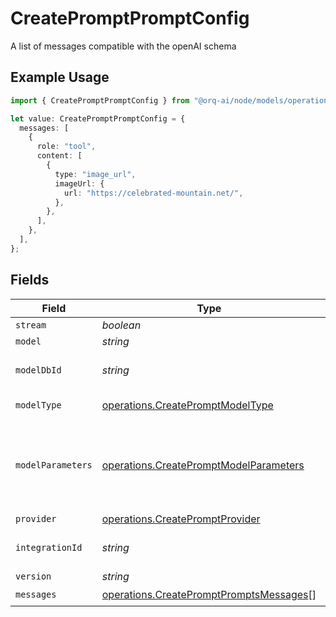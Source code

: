# CreatePromptPromptConfig

A list of messages compatible with the openAI schema

## Example Usage

```typescript
import { CreatePromptPromptConfig } from "@orq-ai/node/models/operations";

let value: CreatePromptPromptConfig = {
  messages: [
    {
      role: "tool",
      content: [
        {
          type: "image_url",
          imageUrl: {
            url: "https://celebrated-mountain.net/",
          },
        },
      ],
    },
  ],
};
```

## Fields

| Field                                                                                              | Type                                                                                               | Required                                                                                           | Description                                                                                        |
| -------------------------------------------------------------------------------------------------- | -------------------------------------------------------------------------------------------------- | -------------------------------------------------------------------------------------------------- | -------------------------------------------------------------------------------------------------- |
| `stream`                                                                                           | *boolean*                                                                                          | :heavy_minus_sign:                                                                                 | N/A                                                                                                |
| `model`                                                                                            | *string*                                                                                           | :heavy_minus_sign:                                                                                 | N/A                                                                                                |
| `modelDbId`                                                                                        | *string*                                                                                           | :heavy_minus_sign:                                                                                 | The id of the resource                                                                             |
| `modelType`                                                                                        | [operations.CreatePromptModelType](../../models/operations/createpromptmodeltype.md)               | :heavy_minus_sign:                                                                                 | The type of the model                                                                              |
| `modelParameters`                                                                                  | [operations.CreatePromptModelParameters](../../models/operations/createpromptmodelparameters.md)   | :heavy_minus_sign:                                                                                 | Model Parameters: Not all parameters apply to every model                                          |
| `provider`                                                                                         | [operations.CreatePromptProvider](../../models/operations/createpromptprovider.md)                 | :heavy_minus_sign:                                                                                 | N/A                                                                                                |
| `integrationId`                                                                                    | *string*                                                                                           | :heavy_minus_sign:                                                                                 | The id of the resource                                                                             |
| `version`                                                                                          | *string*                                                                                           | :heavy_minus_sign:                                                                                 | N/A                                                                                                |
| `messages`                                                                                         | [operations.CreatePromptPromptsMessages](../../models/operations/createpromptpromptsmessages.md)[] | :heavy_check_mark:                                                                                 | N/A                                                                                                |